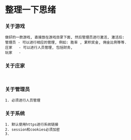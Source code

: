 # 整理一下思绪

### 关于游戏
```
做好的一款游戏, 直接放在游戏目录下面, 然后管理员进行激活, 激活后: 
管理员 - 可以进行相应的管理, 例如: 胜率 , 累积奖金, 佣金比例等等. 
庄家   - 可以进行人员管理, 包括财务, 
玩家   -
```

### 关于庄家
```


```

### 关于管理员
```
1. 必须进行人员管理
```


### 关于系统
```
1. 默认使用https进行系统链接
2. session和cookies必须加密
3. 
```